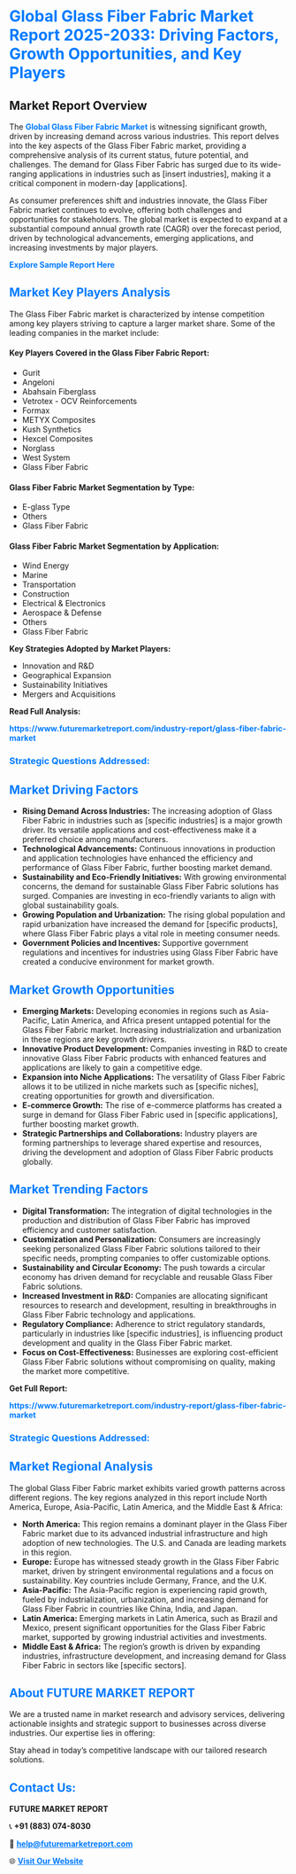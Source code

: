 <h1 style="color: #007BFF;">Global Glass Fiber Fabric Market Report 2025-2033: Driving Factors, Growth Opportunities, and Key Players</h1>

<section id="overview">
<h2>Market Report Overview</h2>
<p>The <a href="https://www.futuremarketreport.com/industry-report/glass-fiber-fabric-market" style="color: #007BFF; text-decoration: none;"><strong>Global Glass Fiber Fabric Market</strong></a> is witnessing significant growth, driven by increasing demand across various industries. This report delves into the key aspects of the Glass Fiber Fabric market, providing a comprehensive analysis of its current status, future potential, and challenges. The demand for Glass Fiber Fabric has surged due to its wide-ranging applications in industries such as [insert industries], making it a critical component in modern-day [applications].</p>
<p>As consumer preferences shift and industries innovate, the Glass Fiber Fabric market continues to evolve, offering both challenges and opportunities for stakeholders. The global market is expected to expand at a substantial compound annual growth rate (CAGR) over the forecast period, driven by technological advancements, emerging applications, and increasing investments by major players.</p>
</section>

<section id="overview">
<p><a href="https://www.futuremarketreport.com/request-sample/reportId=87816" style="color: #007BFF; text-decoration: none;"><strong>Explore Sample Report Here</strong></a></p>
</section>

<section id="key-players">
<h2 style="color: #007BFF;">Market Key Players Analysis</h2>
<p>The Glass Fiber Fabric market is characterized by intense competition among key players striving to capture a larger market share. Some of the leading companies in the market include:</p>
<h4>Key Players Covered in the Glass Fiber Fabric Report:</h4>
<ul><li>Gurit</li><li>Angeloni</li><li>Abahsain Fiberglass</li><li>Vetrotex - OCV Reinforcements</li><li>Formax</li><li>METYX Composites</li><li>Kush Synthetics</li><li>Hexcel Composites</li><li>Norglass</li><li>West System</li><li>Glass Fiber Fabric</li></ul>
<h4>Glass Fiber Fabric Market Segmentation by Type:</h4>
<ul><li>E-glass Type</li><li>Others</li><li>Glass Fiber Fabric</li></ul>

<h4>Glass Fiber Fabric Market Segmentation by Application:</h4>
<ul><li>Wind Energy</li><li>Marine</li><li>Transportation</li><li>Construction</li><li>Electrical &amp; Electronics</li><li>Aerospace &amp; Defense</li><li>Others</li><li>Glass Fiber Fabric</li></ul>
<p><strong>Key Strategies Adopted by Market Players:</strong></p>
<ul>
<li>Innovation and R&D</li>
<li>Geographical Expansion</li>
<li>Sustainability Initiatives</li>
<li>Mergers and Acquisitions</li>
</ul>
</section>

<section>
<p><strong>Read Full Analysis: </strong></p><a href="https://www.futuremarketreport.com/industry-report/glass-fiber-fabric-market" style="color: #007BFF; text-decoration: none;"><strong>https://www.futuremarketreport.com/industry-report/glass-fiber-fabric-market</strong></a>
<h3 style="color: #007BFF;">Strategic Questions Addressed:</h3>
</section>

<section id="driving-factors">
<h2 style="color: #007BFF;">Market Driving Factors</h2>
<ul>
<li><strong>Rising Demand Across Industries:</strong> The increasing adoption of Glass Fiber Fabric in industries such as [specific industries] is a major growth driver. Its versatile applications and cost-effectiveness make it a preferred choice among manufacturers.</li>
<li><strong>Technological Advancements:</strong> Continuous innovations in production and application technologies have enhanced the efficiency and performance of Glass Fiber Fabric, further boosting market demand.</li>
<li><strong>Sustainability and Eco-Friendly Initiatives:</strong> With growing environmental concerns, the demand for sustainable Glass Fiber Fabric solutions has surged. Companies are investing in eco-friendly variants to align with global sustainability goals.</li>
<li><strong>Growing Population and Urbanization:</strong> The rising global population and rapid urbanization have increased the demand for [specific products], where Glass Fiber Fabric plays a vital role in meeting consumer needs.</li>
<li><strong>Government Policies and Incentives:</strong> Supportive government regulations and incentives for industries using Glass Fiber Fabric have created a conducive environment for market growth.</li>
</ul>
</section>

<section id="growth-opportunities">
<h2 style="color: #007BFF;">Market Growth Opportunities</h2>
<ul>
<li><strong>Emerging Markets:</strong> Developing economies in regions such as Asia-Pacific, Latin America, and Africa present untapped potential for the Glass Fiber Fabric market. Increasing industrialization and urbanization in these regions are key growth drivers.</li>
<li><strong>Innovative Product Development:</strong> Companies investing in R&D to create innovative Glass Fiber Fabric products with enhanced features and applications are likely to gain a competitive edge.</li>
<li><strong>Expansion into Niche Applications:</strong> The versatility of Glass Fiber Fabric allows it to be utilized in niche markets such as [specific niches], creating opportunities for growth and diversification.</li>
<li><strong>E-commerce Growth:</strong> The rise of e-commerce platforms has created a surge in demand for Glass Fiber Fabric used in [specific applications], further boosting market growth.</li>
<li><strong>Strategic Partnerships and Collaborations:</strong> Industry players are forming partnerships to leverage shared expertise and resources, driving the development and adoption of Glass Fiber Fabric products globally.</li>
</ul>
</section>

<section id="trending-factors">
<h2 style="color: #007BFF;">Market Trending Factors</h2>
<ul>
<li><strong>Digital Transformation:</strong> The integration of digital technologies in the production and distribution of Glass Fiber Fabric has improved efficiency and customer satisfaction.</li>
<li><strong>Customization and Personalization:</strong> Consumers are increasingly seeking personalized Glass Fiber Fabric solutions tailored to their specific needs, prompting companies to offer customizable options.</li>
<li><strong>Sustainability and Circular Economy:</strong> The push towards a circular economy has driven demand for recyclable and reusable Glass Fiber Fabric solutions.</li>
<li><strong>Increased Investment in R&D:</strong> Companies are allocating significant resources to research and development, resulting in breakthroughs in Glass Fiber Fabric technology and applications.</li>
<li><strong>Regulatory Compliance:</strong> Adherence to strict regulatory standards, particularly in industries like [specific industries], is influencing product development and quality in the Glass Fiber Fabric market.</li>
<li><strong>Focus on Cost-Effectiveness:</strong> Businesses are exploring cost-efficient Glass Fiber Fabric solutions without compromising on quality, making the market more competitive.</li>
</ul>
</section>

<section>
<p><strong>Get Full Report: </strong></p><a href="https://www.futuremarketreport.com/industry-report/glass-fiber-fabric-market" style="color: #007BFF; text-decoration: none;"><strong>https://www.futuremarketreport.com/industry-report/glass-fiber-fabric-market</strong></a>
<h3 style="color: #007BFF;">Strategic Questions Addressed:</h3>
</section>


<section id="regional-analysis">
<h2 style="color: #007BFF;">Market Regional Analysis</h2>
<p>The global Glass Fiber Fabric market exhibits varied growth patterns across different regions. The key regions analyzed in this report include North America, Europe, Asia-Pacific, Latin America, and the Middle East & Africa:</p>
<ul>
<li><strong>North America:</strong> This region remains a dominant player in the Glass Fiber Fabric market due to its advanced industrial infrastructure and high adoption of new technologies. The U.S. and Canada are leading markets in this region.</li>
<li><strong>Europe:</strong> Europe has witnessed steady growth in the Glass Fiber Fabric market, driven by stringent environmental regulations and a focus on sustainability. Key countries include Germany, France, and the U.K.</li>
<li><strong>Asia-Pacific:</strong> The Asia-Pacific region is experiencing rapid growth, fueled by industrialization, urbanization, and increasing demand for Glass Fiber Fabric in countries like China, India, and Japan.</li>
<li><strong>Latin America:</strong> Emerging markets in Latin America, such as Brazil and Mexico, present significant opportunities for the Glass Fiber Fabric market, supported by growing industrial activities and investments.</li>
<li><strong>Middle East & Africa:</strong> The region’s growth is driven by expanding industries, infrastructure development, and increasing demand for Glass Fiber Fabric in sectors like [specific sectors].</li>
</ul>
</section>

<footer>
<h2 style="color: #007BFF;">About FUTURE MARKET REPORT</h2>
<p>We are a trusted name in market research and advisory services, delivering actionable insights and strategic support to businesses across diverse industries. Our expertise lies in offering:</p>

<p>Stay ahead in today’s competitive landscape with our tailored research solutions.</p>

<h2 style="color: #007BFF;">Contact Us:</h2>
<p><strong>FUTURE MARKET REPORT</strong></p>
<p>📞 <strong>+91 (883) 074-8030</strong></p>
<p>📧 <strong><a href="mailto:help@futuremarketreport.com" style="color: #007BFF;">help@futuremarketreport.com</a></strong></p>
<p>🌐 <strong><a href="https://www.futuremarketreport.com/" style="color: #007BFF;">Visit Our Website</a></strong></p>
</footer>